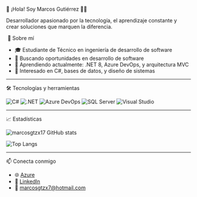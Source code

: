  👋 ¡Hola! Soy Marcos Gutiérrez 👨‍💻

Desarrollador apasionado por la tecnología, el aprendizaje constante y crear soluciones que marquen la diferencia.



 🚀 Sobre mí

- 🎓 Estudiante de Técnico en ingeniería de desarrollo de software
- 💼 Buscando oportunidades en desarrollo de software
- 🌱 Aprendiendo actualmente: .NET 8, Azure DevOps, y arquitectura MVC
- 🧠 Interesado en C#, bases de datos, y diseño de sistemas

---

 🛠️ Tecnologías y herramientas

![C#](https://img.shields.io/badge/-C%23-239120?style=flat-square&logo=c-sharp&logoColor=white)
![.NET](https://img.shields.io/badge/-.NET-512BD4?style=flat-square&logo=dotnet&logoColor=white)
![Azure DevOps](https://img.shields.io/badge/-Azure%20DevOps-0078D7?style=flat-square&logo=azure-devops&logoColor=white)
![SQL Server](https://img.shields.io/badge/-SQL%20Server-CC2927?style=flat-square&logo=microsoft-sql-server&logoColor=white)
![Visual Studio](https://img.shields.io/badge/-Visual%20Studio-5C2D91?style=flat-square&logo=visual-studio&logoColor=white)

---

 📈 Estadísticas

![marcosgtzx17 GitHub stats](https://github-readme-stats.vercel.app/api?username=marcosgtzx17&show_icons=true&theme=tokyonight)

![Top Langs](https://github-readme-stats.vercel.app/api/top-langs/?username=marcosgtzx17&layout=compact&theme=tokyonight)

---

📫 Conecta conmigo

- 🌐 [Azure](https://dev.azure.com/marcosgtzx7/)
- 💼 [LinkedIn](https://www.linkedin.com/in/tu-linkedin)
- 📧 marcosgtzx7@hotmail.com


